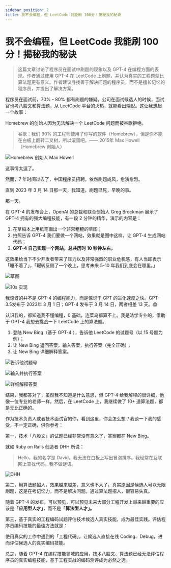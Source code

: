 ```yaml
---
sidebar_position: 2
title: 我不会编程，但 LeetCode 我能刷 100分！揭秘我的秘诀
---
```


# 我不会编程，但 LeetCode 我能刷 100分！揭秘我的秘诀

> 这篇文章讨论了程序员在面试中刷题的现象以及 GPT-4 在编程方面的表现。作者通过使用 GPT-4 在 LeetCode 上刷题，并认为真实的工程题型比算法题更有意义。作者建议寻找善于解决问题的程序员，而不是擅长记忆的程序员，并提出了解决方案。
> 

程序员在面试前，70% - 80% 都有刷题的嫌疑。公司在面试候选人的时候，面试官也考八股文和算法题，从 LeetCode 平台的火热，就能看出端倪。这让我想起一个故事：

Homebrew 的创始人因为无法解决一个 LeetCode 问题而被谷歌拒绝。

> 谷歌：我们 90% 的工程师使用了你写的软件（Homebrew），但是你不能在白板上翻转二叉树，所以滚蛋吧。—— 2015年 Max Howell（Homebrew 创始人）
> 

![Homebrew 创始人 Max Howell](https://ipic.qinglion.com/20230320173545)

这事情太逗了。

然而，7 年时间过去了，中国程序员招聘，依然刷题成风，愈演愈烈。

直到 2023 年 3 月 14 日那一天，我知道，刷题已死，早晚的事。

那一天。

在 GPT-4 的发布会上，OpenAI 的总裁和联合创始人 Greg Brockman 展示了 GPT-4 拥有的强大编程技能，有一段 2 分钟的精华，演示的内容是：

1. 在草稿本上用纸笔画出一个非常粗糙的草图；
2. 拍照告诉 GPT-4 我们要做一个网站，效果就是图中这样，让 GPT-4 生成网站代码；
3. **GPT-4 自己实现一个网站，总共历时 10 秒钟左右。**

这效果给当下不少开发者带来了压力以及非常强烈的职业危机感，有人当即表示「睡不着了」，「辗转反侧了一个晚上，思考未来 5-10 年我们到底会在哪里。」

![草图](https://ipic.qinglion.com/20230320174703)

![10s 实现](https://ipic.qinglion.com/20230320174739)

我惊讶的并不是 GPT-4 的编程能力，而是惊讶于 GPT 的进化速度之快。GPT-3.5发布于 2023年 3 月 1 日；GPT-4 发布于 3 月 14 日，两者相差 13 天。😱

认识我的，都知道我不懂编程，0 基础，连菜鸟都算不上。我是法学专业的，借助于 GPT-4 我想去挑战一下 LeetCode 上的算法题。

1. 登陆 New Bing（基于 GPT-4 ），告诉他 LeetCode 的试题号（以 15 号题为例）；
2. 让 New Bing 返回答案，输入答案，执行答案（完全正确）；
3. 让 New Bing 详细解释答案。

![告诉他试题号](https://ipic.qinglion.com/20230320164951)

![输入并执行答案](https://ipic.qinglion.com/20230320165602)

![详细解释答案](https://ipic.qinglion.com/20230320170019)

结果，我都答对了，虽然我不知道是什么意思，但 GPT-4 给我解释的很详细，他像一位专业的老师一样。然后，在 LeetCode 上，我继续做了 10+ 道算法题，都是无比正确的。

作为技术负责人或者技术面试官的你，看到这里，你会怎么想？我谈一下我的感受，不一定正确，供你参考：

第一，技术「八股文」的试题已经非常没有意义了，答案都在 New Bing。

就如 Ruby on Rails 创造者 DHH 所说：

> Hello，我的名字是 David。我无法在白板上写出冒泡排序。我经常在互联网上查找代码。我不做谜语。
> 

![ DHH ](https://ipic.qinglion.com/20230322122824)

第二，用算法题招人，效果越来越差，意义也不大了。真实原因是候选人可以无限刷题，这是在考记忆力，而不是解决问题。通过算法题招人，很容易失真。

随着 GPT-4 的发布，可以预见，可以预见未来大部分工程开发上越来越重要的应该是「**应用型人才」**，而不是「**算法型人才」。**

第三，基于真实的工程编码试题评估技术候选人真实技能，成为最佳实践。评估程序员编码技能的最佳方法就是：

使用真实的工作中遇到的「工程代码」，让候选人直接在线 Coding、Debug，进而评估候选人的真实编码技能。

总之，随着 GPT-4 在编程技能领域的应用，技术八股文、算法题已经无法评估程序员的真实编程技能，基于工程实战的编码测评成为必然之选。
